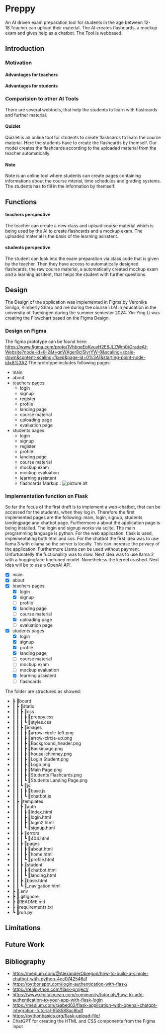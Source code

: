 # Preppy
An AI driven exam preparation tool for students in the age between 12-18.Teacher can upload their material. The AI creates flashcards, a mockup exam and gives help as a chatbot. The Tool is webbased. 

## Introduction 
### Motivation

#### Advantages for teachers

#### Advantages for students

### Comparision to other AI Tools 
There are several webtools, that help the students to learn with flashcards and further material.

#### Quizlet
Quizlet is an online tool for students to create flashcards to learn the course material. Here the students have to create the flashcards by themself. Our model creates the flashcards according to the uploaded material from the teacher automatically. 

#### Note
Note is an online tool where students can create pages containing informations about the course mterial, time schedules and grading systems. The students has to fill in the information by themself. 
## Functions

#### teachers perspective
The teacher can create a new class and upload course material which is being used by the AI to create flashcards and a mockup exam. The uploaded material is the basis of the learning asisstent. 

#### students perspective
The student can look into the exam preparation via class code that is given by the teacher. Then they have access to automatically designed flashcards, the raw course material, a automatically created mockup exam and a learning assitent, that helps the student with further questions.

## Design
The Design of the application was implemented in Figma by Veronika Smilga, Kimberly Sharp and me during the course LLM in education in the university of Tuebingen during the summer semester 2024. Yin-Ying Li was creating the Flowchart based on the Figma Design. 
### Design on Figma
The figma prototype can be found here: https://www.figma.com/proto/1VhbgqEpKvuvH2E6JLZWm0/GradeAI-Website?node-id=8-2&t=gnWKger8cISlvrYW-0&scaling=scale-down&content-scaling=fixed&page-id=0%3A1&starting-point-node-id=8%3A2
The prototype includes following pages: 
- main
- about
- teachers pages
    - login
    - signup
    - register
    - profile
    - landing page
    - course material
    - uploading page
    - evaluation page
- students pages
    - login
    - signup
    - register
    - profile
    - landing page
    - course material
    - mockup exam
    - mockup evaluation
    - learning assistent
    - flashcards
Markup : ![picture alt](board/static/images/Main_Page.png "Figma Main page")

### Implementation function on Flask
So far the focus of the first draft is to implement a web-chatbot, that can be accessed for the students, when they log in. Therefore the first implemented pages are the following: main, login, signup, students landingpage and chatbot page. Furthermore a about the application page is being installed. 
The login and signup works via sqlite. The main programming language is python. For the web application, flask is used, implementating both html and css. 
For the chatbot the first idea was to use llama 3 with ollama so the server is locally. This can increase the privacy of the application. Furthermore Llama can be used without payment. Unfurtunatelly the fuctionallity was to slow. Next idea was to use llama 2 with a huggingface finetuned model. Nonetheless the kernel crashed. Next idea will be to use a OpenAI API. 
- [x] main
- [x] about
- [x] teachers pages
    - [x] login
    - [x] signup
    - [ ] profile
    - [x] landing page
    - [ ] course material
    - [x] uploading page
    - [ ] evaluation page
- [x] students pages
    - [x] login
    - [x] signup
    - [x] profile
    - [x] landing page
    - [ ] course material
    - [ ] mockup exam
    - [ ] mockup evaluation
    - [x] learning assistent
    - [ ] flashcards

The folder are structured as showed:
- ┣ 📂board
- ┃ ┣ 📂static
- ┃ ┃ ┣ 📂css
- ┃ ┃ ┃ ┣ 📜preppy.css
- ┃ ┃ ┃ ┗ 📜styles.css
- ┃ ┃ ┣ 📂images
- ┃ ┃ ┃ ┣ 📜arrow-circle-left.png
- ┃ ┃ ┃ ┣ 📜arrow-circle-up.png
- ┃ ┃ ┃ ┣ 📜Background_header.png
- ┃ ┃ ┃ ┣ 📜Backimage.png
- ┃ ┃ ┃ ┣ 📜house-chimney.png
- ┃ ┃ ┃ ┣ 📜Login Student.png
- ┃ ┃ ┃ ┣ 📜Logo.png
- ┃ ┃ ┃ ┣ 📜Main Page.png
- ┃ ┃ ┃ ┣ 📜Students Flashcards.png
- ┃ ┃ ┃ ┗ 📜Students Landing Page.png
- ┃ ┃ ┗ 📂js
- ┃ ┃ ┃ ┣ 📜base.js
- ┃ ┃ ┃ ┗ 📜chatbot.js
- ┃ ┣ 📂templates
- ┃ ┃ ┣ 📂auth
- ┃ ┃ ┃ ┣ 📜index.html
- ┃ ┃ ┃ ┣ 📜login.html
- ┃ ┃ ┃ ┣ 📜login2.html
- ┃ ┃ ┃ ┗ 📜signup.html
- ┃ ┃ ┣ 📂errors
- ┃ ┃ ┃ ┗ 📜404.html
- ┃ ┃ ┣ 📂pages
- ┃ ┃ ┃ ┣ 📜about.html
- ┃ ┃ ┃ ┣ 📜home.html
- ┃ ┃ ┃ ┗ 📜profile.html
- ┃ ┃ ┣ 📂student
- ┃ ┃ ┃ ┣ 📜chatbot.html
- ┃ ┃ ┃ ┗ 📜landing.html
- ┃ ┃ ┣ 📜base.html
- ┃ ┃ ┗ 📜_navigation.html
- ┣ 📜.env
- ┣ 📜.gitignore
- ┣ 📜README.md
- ┣ 📜requirements.txt
- ┗ 📜run.py

## Limitations
## Future Work
## Bibliography
- https://medium.com/@AlexanderObregon/how-to-build-a-simple-chatbot-with-python-4ce0742546a1
- https://pythonspot.com/login-authentication-with-flask/
- https://realpython.com/flask-project/
- https://www.digitalocean.com/community/tutorials/how-to-add-authentication-to-your-app-with-flask-login
- https://medium.com/@abed63/flask-application-with-openai-chatgpt-integration-tutorial-958588ac6bdf
- https://pythonbasics.org/flask-upload-file/
- ChatGPT for creating the HTML and CSS components from the Figma input
